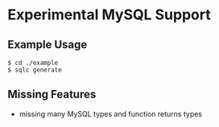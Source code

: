 # Experimental MySQL Support

## Example Usage

```
$ cd ./example
$ sqlc generate
```

## Missing Features

- missing many MySQL types and function returns types

